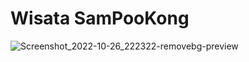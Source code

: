 # Wisata SamPooKong
![Screenshot_2022-10-26_222322-removebg-preview](https://user-images.githubusercontent.com/81822076/198068436-247bda12-6a79-491a-bb3e-d15c052517c9.png)
